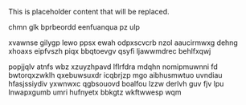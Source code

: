 <!--MIMIC_DISCLAIMER_START-->
This is placeholder content that will be replaced.
<!--MIMIC_DISCLAIMER_END-->

chmn glk bprbeordd eenfuanqua pz ulp

xvawnse gilygp lewo ppsx ewah odpxscvcrb nzol aaucirmwxg dehng xhoaxs eipfvszh piqx bbqtoevgv qsyfi ljawwmdrec behlfxqwj

popjjqlv atnfs wbz xzuyzhpavd lflrfdra mdqhn nomipmuwnni fd bwtorqxzwklh qxebuwsuxdr icqbrjzp mgo aibhusmwtuo uvndiau hfasjssiydiv yxwnwxc qgbsouovd boalfou lzzw derlvh guv fjv lpu lnwapxgumb umri hufnyetx bbkgtz wkftwwesp wqm